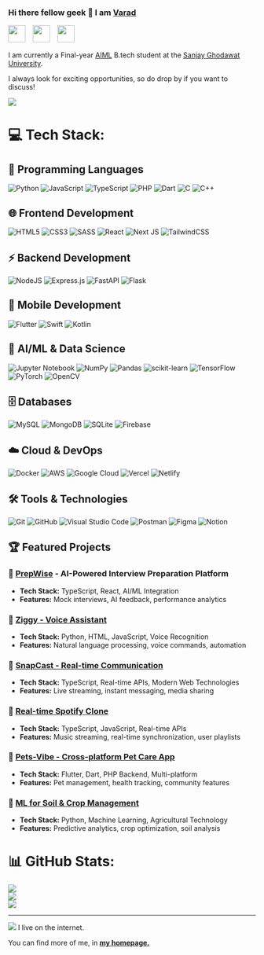### Hi there fellow geek 👋 I am [Varad](https://varadpensalwar.github.io/)

<a href="mailto:varadpensalwar@gmail.com"><img src="https://i.imgur.com/jskyI9X.png" width="35px"/></a> &ensp;
<a href="https://www.linkedin.com/in/varad-pensalwar/"><img src="https://i.imgur.com/8aJxz4M.png" width="35px"/></a> &ensp;
<a href="https://x.com/PensalwarVarad"><img src="https://img.freepik.com/free-vector/new-twitter-logo-x-icon-black-background_1017-45427.jpg?w=360" width="35px"/></a> &ensp;


I am currently a Final-year [AIML](https://www.sanjayghodawatuniversity.ac.in/dept-aiml) B.tech student at the [Sanjay Ghodawat University](https://www.sanjayghodawatuniversity.ac.in/). <!--  I specialize in understanding and working with different sensing modalities. This requires me to work in pretty diverse fields: Computer Vision, NLU, 3D Vision, Causal Inference, Compressed Sensing, Human-Computer Interaction, and more... I keep on trying to decide on a sub-domain to focus on, but problems with real-world applications of AI/Stats are too many to ignore! So for now, I'll continue to pretend that I work on <b>Interdisciplinary AI :)</b>  -->

I always look for exciting opportunities, so do drop by if you want to discuss!

<img src="https://komarev.com/ghpvc/?username=Varadpensalwar&color=blueviolet"/>

# 💻 Tech Stack:

## 🚀 Programming Languages
![Python](https://img.shields.io/badge/python-3670A0?style=for-the-badge&logo=python&logoColor=ffdd54) 
![JavaScript](https://img.shields.io/badge/javascript-%23323330.svg?style=for-the-badge&logo=javascript&logoColor=%23F7DF1E) 
![TypeScript](https://img.shields.io/badge/typescript-%23007ACC.svg?style=for-the-badge&logo=typescript&logoColor=white) 
![PHP](https://img.shields.io/badge/php-%23777BB4.svg?style=for-the-badge&logo=php&logoColor=white) 
![Dart](https://img.shields.io/badge/dart-%230175C2.svg?style=for-the-badge&logo=dart&logoColor=white) 
![C](https://img.shields.io/badge/c-%2300599C.svg?style=for-the-badge&logo=c&logoColor=white) 
![C++](https://img.shields.io/badge/c++-%2300599C.svg?style=for-the-badge&logo=c%2B%2B&logoColor=white)

## 🌐 Frontend Development
![HTML5](https://img.shields.io/badge/html5-%23E34F26.svg?style=for-the-badge&logo=html5&logoColor=white) 
![CSS3](https://img.shields.io/badge/css3-%231572B6.svg?style=for-the-badge&logo=css3&logoColor=white) 
![SASS](https://img.shields.io/badge/SASS-hotpink.svg?style=for-the-badge&logo=SASS&logoColor=white) 
![React](https://img.shields.io/badge/react-%2320232a.svg?style=for-the-badge&logo=react&logoColor=%2361DAFB) 
![Next JS](https://img.shields.io/badge/Next-black?style=for-the-badge&logo=next.js&logoColor=white) 
![TailwindCSS](https://img.shields.io/badge/tailwindcss-%2338B2AC.svg?style=for-the-badge&logo=tailwind-css&logoColor=white)

## ⚡ Backend Development
![NodeJS](https://img.shields.io/badge/node.js-6DA55F?style=for-the-badge&logo=node.js&logoColor=white) 
![Express.js](https://img.shields.io/badge/express.js-%23404d59.svg?style=for-the-badge&logo=express&logoColor=%2361DAFB) 
![FastAPI](https://img.shields.io/badge/FastAPI-005571?style=for-the-badge&logo=fastapi) 
![Flask](https://img.shields.io/badge/flask-%23000.svg?style=for-the-badge&logo=flask&logoColor=white)

## 📱 Mobile Development
![Flutter](https://img.shields.io/badge/Flutter-%2302569B.svg?style=for-the-badge&logo=Flutter&logoColor=white) 
![Swift](https://img.shields.io/badge/swift-F54A2A?style=for-the-badge&logo=swift&logoColor=white) 
![Kotlin](https://img.shields.io/badge/kotlin-%237F52FF.svg?style=for-the-badge&logo=kotlin&logoColor=white)

## 🤖 AI/ML & Data Science
![Jupyter Notebook](https://img.shields.io/badge/jupyter-%23FA0F00.svg?style=for-the-badge&logo=jupyter&logoColor=white) 
![NumPy](https://img.shields.io/badge/numpy-%23013243.svg?style=for-the-badge&logo=numpy&logoColor=white) 
![Pandas](https://img.shields.io/badge/pandas-%23150458.svg?style=for-the-badge&logo=pandas&logoColor=white) 
![scikit-learn](https://img.shields.io/badge/scikit--learn-%23F7931E.svg?style=for-the-badge&logo=scikit-learn&logoColor=white) 
![TensorFlow](https://img.shields.io/badge/TensorFlow-%23FF6F00.svg?style=for-the-badge&logo=TensorFlow&logoColor=white) 
![PyTorch](https://img.shields.io/badge/PyTorch-%23EE4C2C.svg?style=for-the-badge&logo=PyTorch&logoColor=white) 
![OpenCV](https://img.shields.io/badge/opencv-%23white.svg?style=for-the-badge&logo=opencv&logoColor=white)

## 🗄️ Databases
![MySQL](https://img.shields.io/badge/mysql-4479A1.svg?style=for-the-badge&logo=mysql&logoColor=white) 
![MongoDB](https://img.shields.io/badge/MongoDB-%234ea94b.svg?style=for-the-badge&logo=mongodb&logoColor=white) 
![SQLite](https://img.shields.io/badge/sqlite-%2307405e.svg?style=for-the-badge&logo=sqlite&logoColor=white) 
![Firebase](https://img.shields.io/badge/firebase-a08021?style=for-the-badge&logo=firebase&logoColor=ffcd34)

## ☁️ Cloud & DevOps
![Docker](https://img.shields.io/badge/docker-%230db7ed.svg?style=for-the-badge&logo=docker&logoColor=white) 
![AWS](https://img.shields.io/badge/AWS-%23FF9900.svg?style=for-the-badge&logo=amazon-aws&logoColor=white) 
![Google Cloud](https://img.shields.io/badge/GoogleCloud-%234285F4.svg?style=for-the-badge&logo=google-cloud&logoColor=white) 
![Vercel](https://img.shields.io/badge/vercel-%23000000.svg?style=for-the-badge&logo=vercel&logoColor=white) 
![Netlify](https://img.shields.io/badge/netlify-%23000000.svg?style=for-the-badge&logo=netlify&logoColor=#00C7B7)

## 🛠️ Tools & Technologies
![Git](https://img.shields.io/badge/git-%23F05033.svg?style=for-the-badge&logo=git&logoColor=white) 
![GitHub](https://img.shields.io/badge/github-%23121011.svg?style=for-the-badge&logo=github&logoColor=white) 
![Visual Studio Code](https://img.shields.io/badge/Visual%20Studio%20Code-0078d7.svg?style=for-the-badge&logo=visual-studio-code&logoColor=white) 
![Postman](https://img.shields.io/badge/Postman-FF6C37?style=for-the-badge&logo=postman&logoColor=white) 
![Figma](https://img.shields.io/badge/figma-%23F24E1E.svg?style=for-the-badge&logo=figma&logoColor=white) 
![Notion](https://img.shields.io/badge/Notion-%23000000.svg?style=for-the-badge&logo=notion&logoColor=white) 

## 🏆 Featured Projects

### 🎯 [PrepWise](https://github.com/Varadpensalwar/PrepWise) - AI-Powered Interview Preparation Platform
- **Tech Stack:** TypeScript, React, AI/ML Integration
- **Features:** Mock interviews, AI feedback, performance analytics

### 🤖 [Ziggy - Voice Assistant](https://github.com/Varadpensalwar/Ziggy-The-Voice-Assistantt) 
- **Tech Stack:** Python, HTML, JavaScript, Voice Recognition
- **Features:** Natural language processing, voice commands, automation

### 📱 [SnapCast - Real-time Communication](https://github.com/Varadpensalwar/SnapCast)
- **Tech Stack:** TypeScript, Real-time APIs, Modern Web Technologies
- **Features:** Live streaming, instant messaging, media sharing

### 🎵 [Real-time Spotify Clone](https://github.com/Varadpensalwar/realtime-spotify-clone)
- **Tech Stack:** TypeScript, JavaScript, Real-time APIs
- **Features:** Music streaming, real-time synchronization, user playlists

### 🐾 [Pets-Vibe - Cross-platform Pet Care App](https://github.com/Varadpensalwar/Pets-Vibe)
- **Tech Stack:** Flutter, Dart, PHP Backend, Multi-platform
- **Features:** Pet management, health tracking, community features

### 🌾 [ML for Soil & Crop Management](https://github.com/Varadpensalwar/Machine-Learning-For-Soil-And-Crop-Management-2025-Assignments-And-Lecture-Material)
- **Tech Stack:** Python, Machine Learning, Agricultural Technology
- **Features:** Predictive analytics, crop optimization, soil analysis

# 📊 GitHub Stats:
![](https://github-readme-stats.vercel.app/api?username=Varadpensalwar&theme=radical&hide_border=false&include_all_commits=true&count_private=true)<br/>
![](https://github-readme-streak-stats.herokuapp.com/?user=Varadpensalwar&theme=radical&hide_border=false)<br/>
![](https://github-readme-stats.vercel.app/api/top-langs/?username=Varadpensalwar&theme=radical&hide_border=false&include_all_commits=true&count_private=true&layout=compact)

---
[![](https://visitcount.itsvg.in/api?id=Varadpensalwar&icon=9&color=8)](https://visitcount.itsvg.in)
I live on the internet.
  
You can find more of me, in <a href="https://varadpensalwar.github.io/"><strong>my homepage.</strong></a>
